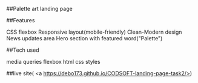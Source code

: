 ##Palette art landing page

 ##Features

 CSS flexbox
 Responsive layout(mobile-friendly)
 Clean-Modern design
 News updates area
 Hero section with featured word("Palette")

##Tech used

media queries
flexbox
html
css styles


##live site( <a https://debo173.github.io/CODSOFT-landing-page-task2/></a>)



